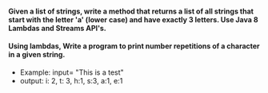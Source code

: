 #### Given a list of strings, write a method that returns a list of all strings that start with the letter 'a' (lower case) and have exactly 3 letters.  Use Java 8 Lambdas and Streams API's.

#### Using lambdas, Write a program to print number repetitions of a character in a given string.
  - Example: input= "This is a test"
  - output:  i: 2, t: 3, h:1, s:3, a:1, e:1
